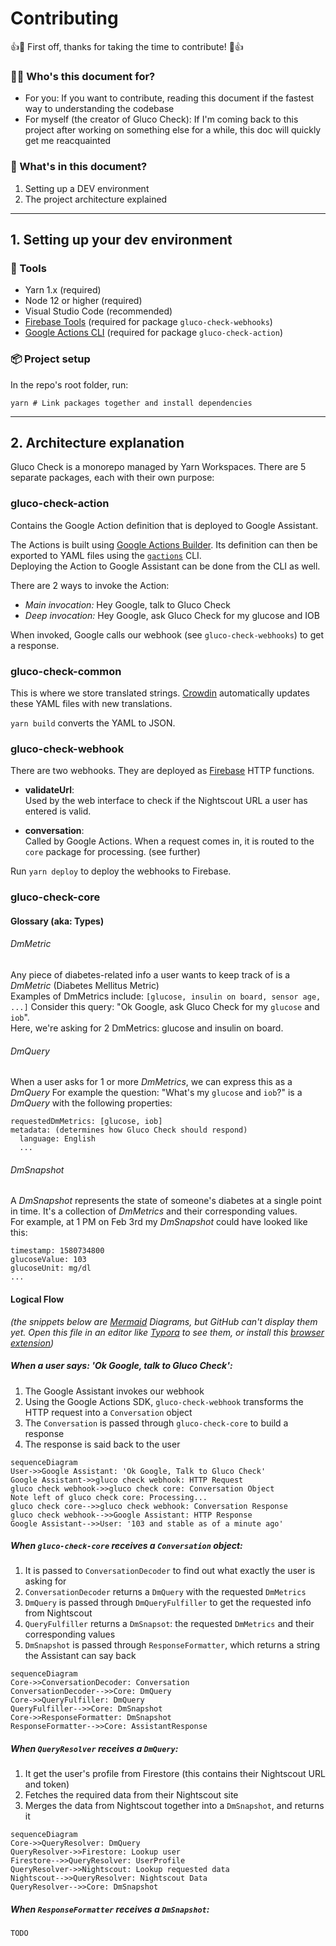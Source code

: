 # Contributing

👍🎉 First off, thanks for taking the time to contribute! 🎉👍

### 🙋‍♀️ Who's this document for?

- For you:
  If you want to contribute, reading this document if the fastest way to understanding the codebase
- For myself (the creator of Gluco Check):
  If I'm coming back to this project after working on something else for a while, this doc will quickly get me reacquainted

### 📖 What's in this document?

1. Setting up a DEV environment
2. The project architecture explained

---

## 1. Setting up your dev environment

### 🔧 Tools

- Yarn 1.x (required)
- Node 12 or higher (required)
- Visual Studio Code (recommended)
- [Firebase Tools] (required for package `gluco-check-webhooks`)
- [Google Actions CLI] (required for package `gluco-check-action`)

[firebase tools]: https://www.npmjs.com/package/firebase-tools
[google actions cli]: https://developers.google.com/assistant/conversational/df-asdk/actions-sdk/gactions-cli

### 📦 Project setup

In the repo's root folder, run:

```shell
yarn # Link packages together and install dependencies
```

---

## 2. Architecture explanation

Gluco Check is a monorepo managed by Yarn Workspaces. There are 5 separate packages, each with their own purpose:

### gluco-check-action

Contains the Google Action definition that is deployed to Google Assistant.

The Actions is built using [Google Actions Builder]. Its definition can then be exported to YAML files using the [`gactions`] CLI.  
Deploying the Action to Google Assistant can be done from the CLI as well.

There are 2 ways to invoke the Action:

- _Main invocation:_ Hey Google, talk to Gluco Check
- _Deep invocation:_ Hey Google, ask Gluco Check for my glucose and IOB

When invoked, Google calls our webhook (see `gluco-check-webhooks`) to get a response.

[google actions builder]: https://console.actions.google.com
[`gactions`]: https://developers.google.com/assistant/conversational/df-asdk/actions-sdk/gactions-cli

### gluco-check-common

This is where we store translated strings. [Crowdin] automatically updates these YAML files with new translations.

`yarn build` converts the YAML to JSON.

[Crowdin]: (https://crowdin.com)

### gluco-check-webhook

There are two webhooks. They are deployed as [Firebase] HTTP functions.

[firebase]: https://firebase.google.com

- **validateUrl**:  
  Used by the web interface to check if the Nightscout URL a user has entered is valid.

- **conversation**:  
  Called by Google Actions. When a request comes in, it is routed to the `core` package for processing. (see further)

Run `yarn deploy` to deploy the webhooks to Firebase.

### gluco-check-core

#### Glossary (aka: Types)

###### DmMetric
Any piece of diabetes-related info a user wants to keep track of is a _DmMetric_ (Diabetes Mellitus Metric)  
Examples of DmMetrics include: `[glucose, insulin on board, sensor age, ...]`
Consider this query: "Ok Google, ask Gluco Check for my `glucose` and `iob`".  
Here, we're asking for 2 DmMetrics: glucose and insulin on board.

###### DmQuery
When a user asks for 1 or more *DmMetrics*, we can express this as a *DmQuery*
For example the question: "What's my `glucose` and `iob`?" is a *DmQuery* with the following properties:

```
requestedDmMetrics: [glucose, iob]
metadata: (determines how Gluco Check should respond)
  language: English
  ...
```

###### DmSnapshot
A *DmSnapshot* represents the state of someone's diabetes at a single point in time. It's a collection of *DmMetrics* and their corresponding values.  
For example, at 1 PM on Feb 3rd my *DmSnapshot* could have looked like this:
```
timestamp: 1580734800
glucoseValue: 103
glucoseUnit: mg/dl
...
```

#### Logical Flow

_(the snippets below are [Mermaid] Diagrams, but GitHub can't display them yet. Open this file in an editor like [Typora] to see them, or install this [browser extension])_

[Mermaid]: https://mermaid-js.github.io/mermaid-live-editor
[browser extension]: https://github.com/BackMarket/github-mermaid-extension
[Typora]: https://typora.io/

##### When a user says: _'Ok Google, talk to Gluco Check'_:
1. The Google Assistant invokes our webhook
2. Using the Google Actions SDK, `gluco-check-webhook` transforms the HTTP request into a `Conversation` object
3. The `Conversation` is passed through `gluco-check-core` to build a response
4. The response is said back to the user
```mermaid
sequenceDiagram
User->>Google Assistant: 'Ok Google, Talk to Gluco Check'
Google Assistant->>gluco check webhook: HTTP Request
gluco check webhook->>gluco check core: Conversation Object
Note left of gluco check core: Processing...
gluco check core-->>gluco check webhook: Conversation Response
gluco check webhook-->>Google Assistant: HTTP Response
Google Assistant-->>User: '103 and stable as of a minute ago'
```

##### When `gluco-check-core` receives a `Conversation` object:
1. It is passed to `ConversationDecoder` to find out what exactly the user is asking for
2. `ConversationDecoder` returns a `DmQuery` with the requested `DmMetrics`
3. `DmQuery` is passed through `DmQueryFulfiller` to get the requested info from Nightscout
4. `QueryFulfiller` returns a `DmSnapsot`: the requested `DmMetrics` and their corresponding values
5. `DmSnapshot` is passed through `ResponseFormatter`, which returns a string the Assistant can say back
```mermaid
sequenceDiagram
Core->>ConversationDecoder: Conversation
ConversationDecoder-->>Core: DmQuery
Core->>QueryFulfiller: DmQuery
QueryFulfiller-->>Core: DmSnapshot
Core->>ResponseFormatter: DmSnapshot
ResponseFormatter-->>Core: AssistantResponse
```

##### When `QueryResolver` receives a `DmQuery`:
1. It get the user's profile from Firestore (this contains their Nightscout URL and token)
2. Fetches the required data from their Nightscout site
3. Merges the data from Nightscout together into a `DmSnapshot`, and returns it
```mermaid
sequenceDiagram
Core->>QueryResolver: DmQuery
QueryResolver->>Firestore: Lookup user
Firestore-->>QueryResolver: UserProfile
QueryResolver->>Nightscout: Lookup requested data
Nightscout-->>QueryResolver: Nightscout Data
QueryResolver-->>Core: DmSnapshot
```

##### When `ResponseFormatter` receives a `DmSnapshot`:
 ```
 TODO
 ```